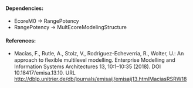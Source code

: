 #### Dependencies:
- EcoreM0 &#8594; RangePotency
- RangePotency &#8594; MultEcoreModelingStructure


#### References:
- Macías, F., Rutle, A., Stolz, V., Rodriguez-Echeverria, R., Wolter, U.: An approach to ﬂexible multilevel modelling. Enterprise Modelling and Information Systems Architectures 13, 10:1–10:35 (2018). DOI 10.18417/emisa.13.10. URL http://dblp.unitrier.de/db/journals/emisaij/emisaij13.htmlMaciasRSRW18
